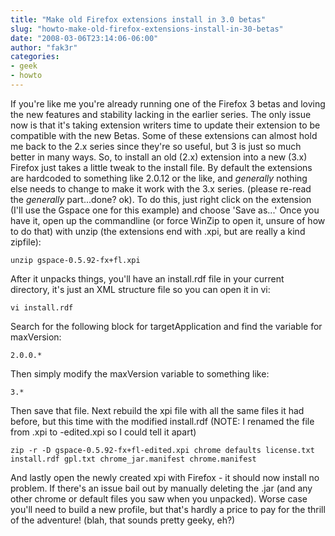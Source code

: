 ```yaml
---
title: "Make old Firefox extensions install in 3.0 betas"
slug: "howto-make-old-firefox-extensions-install-in-30-betas"
date: "2008-03-06T23:14:06-06:00"
author: "fak3r"
categories:
- geek
- howto
---
```


If you're like me you're already running one of the Firefox 3 betas and loving the new features and stability lacking in the earlier series.  The only issue now is that it's taking extension writers time to update their extension to be compatible with the new Betas.  Some of these extensions can almost hold me back to the 2.x series since they're so useful, but 3 is just so much better in many ways.  So, to install an old (2.x) extension into a new (3.x) Firefox just takes a little tweak to the install file.  By default the extensions are hardcoded to something like 2.0.12 or the like, and *generally* nothing else needs to change to make it work with the 3.x series. (please re-read the *generally* part...done? ok).  To do this, just right click on the extension (I'll use the Gspace one for this example) and choose 'Save as...'  Once you have it, open up the commandline (or force WinZip to open it, unsure of how to do that) with unzip (the extensions end with .xpi, but are really a kind zipfile):

    
    unzip gspace-0.5.92-fx+fl.xpi


After it unpacks things, you'll have an install.rdf file in your current directory, it's just an XML structure file so you can open it in vi:

    
    vi install.rdf


Search for the following block for targetApplication and find the variable for maxVersion:

    
    2.0.0.*


Then simply modify the maxVersion variable to something like:

    
    3.*


Then save that file.  Next rebuild the xpi file with all the same files it had before, but this time with the modified install.rdf (NOTE: I renamed the file from .xpi to -edited.xpi so I could tell it apart)

    
    zip -r -D gspace-0.5.92-fx+fl-edited.xpi chrome defaults license.txt install.rdf gpl.txt chrome_jar.manifest chrome.manifest


And lastly open the newly created xpi with Firefox - it should now install no problem.  If there's an issue bail out by manually deleting the .jar (and any other chrome or default files you saw when you unpacked).  Worse case you'll need to build a new profile, but that's hardly a price to pay for the thrill of the adventure!  (blah, that sounds pretty geeky, eh?)
